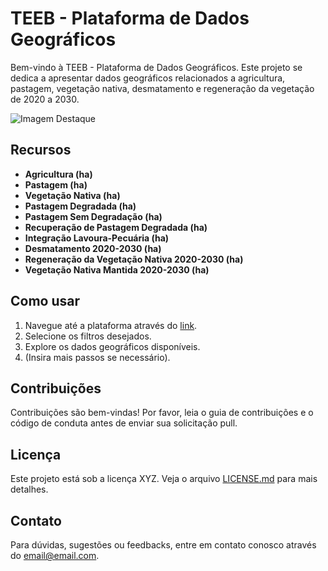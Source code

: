 # TEEB - Plataforma de Dados Geográficos

Bem-vindo à TEEB - Plataforma de Dados Geográficos. Este projeto se dedica a apresentar dados geográficos relacionados a agricultura, pastagem, vegetação nativa, desmatamento e regeneração da vegetação de 2020 a 2030.



![Imagem Destaque](URL_DA_IMAGEM_DE_DESTAQUE)

## Recursos

- **Agricultura (ha)**
- **Pastagem (ha)**
- **Vegetação Nativa (ha)**
- **Pastagem Degradada (ha)**
- **Pastagem Sem Degradação (ha)**
- **Recuperação de Pastagem Degradada (ha)**
- **Integração Lavoura-Pecuária (ha)**
- **Desmatamento 2020-2030 (ha)**
- **Regeneração da Vegetação Nativa 2020-2030 (ha)**
- **Vegetação Nativa Mantida 2020-2030 (ha)**

## Como usar

1. Navegue até a plataforma através do [link](URL_DA_SUA_PÁGINA).
2. Selecione os filtros desejados.
3. Explore os dados geográficos disponíveis.
4. (Insira mais passos se necessário).

## Contribuições

Contribuições são bem-vindas! Por favor, leia o guia de contribuições e o código de conduta antes de enviar sua solicitação pull.

## Licença

Este projeto está sob a licença XYZ. Veja o arquivo [LICENSE.md](LICENSE.md) para mais detalhes.

## Contato

Para dúvidas, sugestões ou feedbacks, entre em contato conosco através do [email@email.com](mailto:email@email.com).
